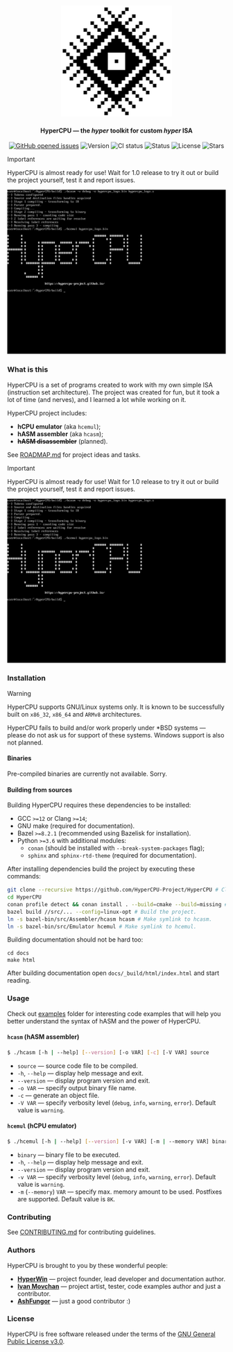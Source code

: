 <div align="center">
     <picture>
          <source media="(prefers-color-scheme: dark)" srcset=".github/images/logo_dark.png">
          <source media="(prefers-color-scheme: light)" srcset=".github/images/logo.png">
          <img alt="HyperCPU" src=".github/images/logo.png">
     </picture>
</div>

<h4 align="center">HyperCPU — the <i>hyper</i> toolkit for custom <i>hyper</i> ISA</h4>

<p align="center">
     <a href="https://github.com/HyperWinX/HyperCPU/issues">
     <img src="https://img.shields.io/github/issues/HyperWinX/HyperCPU"
          alt="GitHub opened issues"></a>
     <img src="https://img.shields.io/badge/version-0.5.0-red"
          alt="Version">
     <img src="https://img.shields.io/github/actions/workflow/status/HyperWinX/HyperCPU/testing.yml?branch=dev"
          alt="CI status">
     <img src="https://img.shields.io/badge/status-in_development-red"
          alt="Status">
     <img src="https://img.shields.io/github/license/HyperWinX/HyperCPU"
          alt="License">
     <img src="https://img.shields.io/github/stars/HyperWinX/HyperCPU?color=lime"
          alt="Stars">
</p>

>[!IMPORTANT]
> HyperCPU is almost ready for use! Wait for 1.0 release to try it out or build the project yourself, test it and report issues.

<img alt="HyperCPU screenshot" src=".github/images/screenshot.png">

### What is this

HyperCPU is a set of programs created to work with my own simple ISA (instruction set architecture). The project was created for fun, but it took a lot of time (and nerves), and I learned a lot while working on it.

HyperCPU project includes:
* **hCPU emulator** (aka `hcemul`);
* **hASM assembler** (aka `hcasm`);
* ~~**hASM disassembler**~~ (planned).

See [ROADMAP.md](ROADMAP.md) for project ideas and tasks.

>[!IMPORTANT]
> HyperCPU is almost ready for use! Wait for 1.0 release to try it out or build the project yourself, test it and report issues.

<img alt="HyperCPU screenshot" src=".github/images/screenshot.png">

### Installation

>[!WARNING]
> HyperCPU supports GNU/Linux systems only. It is known to be successfully built on `x86_32`, `x86_64` and `ARMv8` architectures.
>
> HyperCPU fails to build and/or work properly under \*BSD systems ­— please do not ask us for support of these systems. Windows support is also not planned.

#### Binaries

Pre-compiled binaries are currently not available. Sorry.

#### Building from sources

Building HyperCPU requires these dependencies to be installed:

* GCC `>=12` or Clang `>=14`;
* GNU make (required for documentation).
* Bazel `>=8.2.1` (recommended using Bazelisk for installation).
* Python `>=3.6` with additional modules:
    * `conan` (should be installed with `--break-system-packages` flag);
    * `sphinx` and `sphinx-rtd-theme` (required for documentation).

After installing dependencies build the project by executing these commands:

```bash
git clone --recursive https://github.com/HyperCPU-Project/HyperCPU # Clone the repository.
cd HyperCPU
conan profile detect && conan install . --build=cmake --build=missing # Download and compile dependencies.
bazel build //src/... --config=linux-opt # Build the project.
ln -s bazel-bin/src/Assembler/hcasm hcasm # Make symlink to hcasm.
ln -s bazel-bin/src/Emulator hcemul # Make symlink to hcemul.
```

Building documentation should not be hard too:

```
cd docs
make html
```

After building documentation open `docs/_build/html/index.html` and start reading.

### Usage

Check out [examples](examples) folder for interesting code examples that will help you better understand the syntax of hASM and the power of HyperCPU.

#### `hcasm` (hASM assembler)

```bash
$ ./hcasm [-h | --help] [--version] [-o VAR] [-c] [-V VAR] source
```

* `source` — source code file to be compiled.
* `-h`, `--help` — display help message and exit.
* `--version` — display program version and exit.
* `-o VAR` — specify output binary file name.
* `-c` — generate an object file.
* `-V VAR` — specify verbosity level (`debug`, `info`, `warning`, `error`). Default value is `warning`.

#### `hcemul` (hCPU emulator)

```bash
$ ./hcemul [-h | --help] [--version] [-v VAR] [-m | --memory VAR] binary
```

* `binary` — binary file to be executed.
* `-h`, `--help` — display help message and exit.
* `--version` — display program version and exit.
* `-v VAR` — specify verbosity level (`debug`, `info`, `warning`, `error`). Default value is `warning`.
* `-m` (`--memory`) `VAR` — specify max. memory amount to be used. Postfixes are supported. Default value is `8K`.

### Contributing

See [CONTRIBUTING.md](CONTRIBUTING.md) for contributing guidelines.

### Authors

HyperCPU is brought to you by these wonderful people:

* **[HyperWin](https://github.com/HyperWinX)** — project founder, lead developer and documentation author.
* **[Ivan Movchan](https://github.com/ivan-movchan)** — project artist, tester, code examples author and just a contributor.
* **[AshFungor](https://github.com/AshFungor)** — just a good contributor :)

### License

HyperCPU is free software released under the terms of the [GNU General Public License v3.0](LICENSE).
